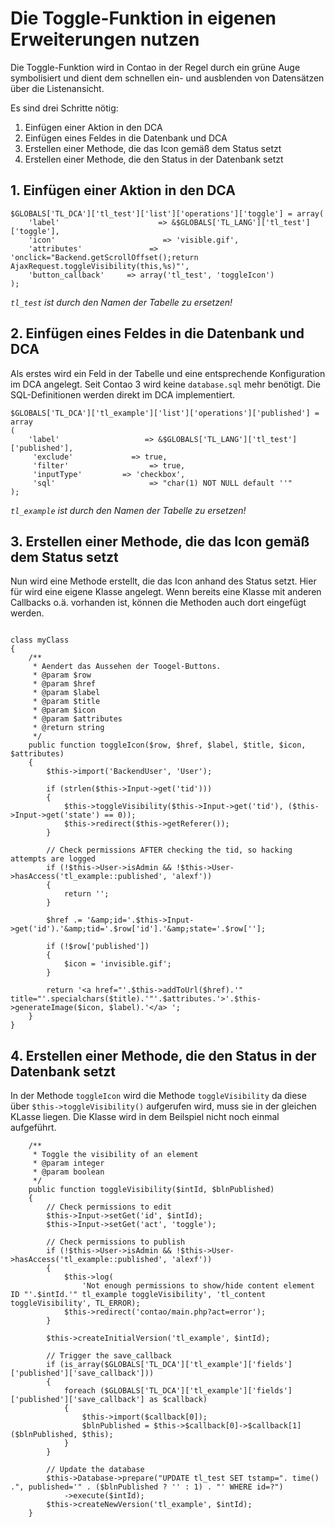 # Die Toggle-Funktion in eigenen Erweiterungen nutzen

Die Toggle-Funktion wird in Contao in der Regel durch ein grüne Auge symbolisiert und dient dem schnellen ein- und ausblenden von Datensätzen über die Listenansicht.

Es sind drei Schritte nötig: 

1. Einfügen einer Aktion in den DCA
2. Einfügen eines Feldes in die Datenbank und DCA
2. Erstellen einer Methode, die das Icon gemäß dem Status setzt
3. Erstellen einer Methode, die den Status in der Datenbank setzt


## 1. Einfügen einer Aktion in den DCA
```{.php}
$GLOBALS['TL_DCA']['tl_test']['list']['operations']['toggle'] = array(
    'label'                      => &$GLOBALS['TL_LANG']['tl_test']['toggle'],
    'icon'                        => 'visible.gif',
    'attributes'               => 'onclick="Backend.getScrollOffset();return AjaxRequest.toggleVisibility(this,%s)"',
    'button_callback'     => array('tl_test', 'toggleIcon')
);
```
*`tl_test` ist durch den Namen der Tabelle zu ersetzen!*

## 2. Einfügen eines Feldes in die Datenbank und DCA

Als erstes wird ein Feld in der Tabelle und eine entsprechende Konfiguration im DCA angelegt. 
Seit Contao 3 wird keine `database.sql` mehr benötigt. Die SQL-Definitionen werden direkt im 
DCA implementiert.

```{.php}
$GLOBALS['TL_DCA']['tl_example']['list']['operations']['published'] = array
(
    'label'                   => &$GLOBALS['TL_LANG']['tl_test']['published'],
     'exclude'             => true,
     'filter'                  => true,
     'inputType'         => 'checkbox',
     'sql'                     => "char(1) NOT NULL default ''"
);
```

*`tl_example` ist durch den Namen der Tabelle zu ersetzen!*

## 3. Erstellen einer Methode, die das Icon gemäß dem Status setzt

Nun wird eine Methode erstellt, die das Icon anhand des Status setzt. Hier für wird eine 
eigene Klasse angelegt. Wenn bereits eine Klasse mit anderen Callbacks o.ä. vorhanden ist, 
können die Methoden auch dort eingefügt werden.

```{.php}

class myClass
{
    /**
     * Aendert das Aussehen der Toogel-Buttons.
     * @param $row
     * @param $href
     * @param $label
     * @param $title
     * @param $icon
     * @param $attributes
     * @return string
     */
    public function toggleIcon($row, $href, $label, $title, $icon, $attributes)
    {
        $this->import('BackendUser', 'User');

        if (strlen($this->Input->get('tid')))
        {
            $this->toggleVisibility($this->Input->get('tid'), ($this->Input->get('state') == 0));
            $this->redirect($this->getReferer());
        }

        // Check permissions AFTER checking the tid, so hacking attempts are logged
        if (!$this->User->isAdmin && !$this->User->hasAccess('tl_example::published', 'alexf'))
        {
            return '';
        }

        $href .= '&amp;id='.$this->Input->get('id').'&amp;tid='.$row['id'].'&amp;state='.$row[''];

        if (!$row['published'])
        {
            $icon = 'invisible.gif';
        }

        return '<a href="'.$this->addToUrl($href).'" title="'.specialchars($title).'"'.$attributes.'>'.$this->generateImage($icon, $label).'</a> ';
    }
}
```

## 4. Erstellen einer Methode, die den Status in der Datenbank setzt

In der Methode `toggleIcon` wird die Methode `toggleVisibility` da diese über `$this->toggleVisibility()` 
aufgerufen wird, muss sie in der gleichen KLasse liegen. Die Klasse wird in dem Beilspiel nicht noch einmal 
aufgeführt.

```{.php}
    /**
     * Toggle the visibility of an element
     * @param integer
     * @param boolean
     */
    public function toggleVisibility($intId, $blnPublished)
    {
        // Check permissions to edit
        $this->Input->setGet('id', $intId);
        $this->Input->setGet('act', 'toggle');

        // Check permissions to publish
        if (!$this->User->isAdmin && !$this->User->hasAccess('tl_example::published', 'alexf'))
        {
            $this->log(
                'Not enough permissions to show/hide content element ID "'.$intId.'" tl_example toggleVisibility', 'tl_content toggleVisibility', TL_ERROR);
            $this->redirect('contao/main.php?act=error');
        }

        $this->createInitialVersion('tl_example', $intId);

        // Trigger the save_callback
        if (is_array($GLOBALS['TL_DCA']['tl_example']['fields']['published']['save_callback']))
        {
            foreach ($GLOBALS['TL_DCA']['tl_example']['fields']['published']['save_callback'] as $callback)
            {
                $this->import($callback[0]);
                $blnPublished = $this->$callback[0]->$callback[1]($blnPublished, $this);
            }
        }

        // Update the database
        $this->Database->prepare("UPDATE tl_test SET tstamp=". time() .", published='" . ($blnPublished ? '' : 1) . "' WHERE id=?")
            ->execute($intId);
        $this->createNewVersion('tl_example', $intId);
    }
```
